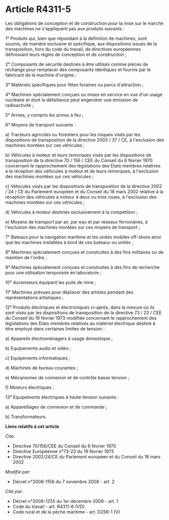 # Article R4311-5

Les obligations de conception et de construction pour la mise sur le marché des machines ne s'appliquent pas aux produits
suivants : 

1° Produits qui, bien que répondant à la définition de machines, sont soumis, de manière exclusive et spécifique, aux
dispositions issues de la transposition, hors du code du travail, de directives européennes définissant leurs règles de
conception et de construction ; 

2° Composants de sécurité destinés à être utilisés comme pièces de rechange pour remplacer des composants identiques et
fournis par le fabricant de la machine d'origine ; 

3° Matériels spécifiques pour fêtes foraines ou parcs d'attraction ; 

4° Machines spécialement conçues ou mises en service en vue d'un usage nucléaire et dont la défaillance peut engendrer une
émission de radioactivité ; 

5° Armes, y compris les armes à feu ; 

6° Moyens de transport suivants : 

a) Tracteurs agricoles ou forestiers pour les risques visés par les dispositions de transposition de la directive 2003 / 37 /
CE, à l'exclusion des machines montées sur ces véhicules ; 

b) Véhicules à moteur et leurs remorques visés par les dispositions de transposition de la directive 70 / 156 / CEE du
Conseil du 6 février 1970 concernant le rapprochement des législations des Etats membres relatives à la réception des
véhicules à moteur et de leurs remorques, à l'exclusion des machines montées sur ces véhicules ; 

c) Véhicules visés par les dispositions de transposition de la directive 2002 / 24 / CE du Parlement européen et du Conseil
du 18 mars 2002 relative à la réception des véhicules à moteur à deux ou trois roues, à l'exclusion des machines montées sur
ces véhicules ; 

d) Véhicules à moteur destinés exclusivement à la compétition ; 

e) Moyens de transport par air, par eau et par réseaux ferroviaires, à l'exclusion des machines montées sur ces moyens de
transport ; 

7° Bateaux pour la navigation maritime et les unités mobiles off-shore ainsi que les machines installées à bord de ces
bateaux ou unités ; 

8° Machines spécialement conçues et construites à des fins militaires ou de maintien de l'ordre ; 

9° Machines spécialement conçues et construites à des fins de recherche pour une utilisation temporaire en laboratoire ; 

10° Ascenseurs équipant les puits de mine ; 

11° Machines prévues pour déplacer des artistes pendant des représentations artistiques ; 

12° Produits électriques et électroniques ci-après, dans la mesure où ils sont visés par les dispositions de transposition de
la directive 73 / 23 / CEE du Conseil du 19 février 1973 modifiée concernant le rapprochement des législations des Etats
membres relatives au matériel électrique destiné à être employé dans certaines limites de tension : 

a) Appareils électroménagers à usage domestique ; 

b) Equipements audio et vidéo ; 

c) Equipements informatiques ; 

d) Machines de bureau courantes ; 

e) Mécanismes de connexion et de contrôle basse tension ; 

f) Moteurs électriques ; 

13° Equipements électriques à haute tension suivants : 

a) Appareillages de connexion et de commande ; 

b) Transformateurs.

**Liens relatifs à cet article**

_Cite_:

  - Directive 70/156/CEE du Conseil du 6 février 1970
  - Directive Européenne n°73-23 du 19 février 1973
  - Directive 2002/24/CE du Parlement européen et du Conseil du 18 mars 2002

_Modifié par_:

  - Décret n°2008-1156 du 7 novembre 2008 - art. 2

_Cité par_:

  - Décret n°2008-1255 du 1er décembre 2008 - art. 1
  - Code du travail - art. R4311-6 (VD)
  - Code rural et de la pêche maritime - art. D256-1 (V)
